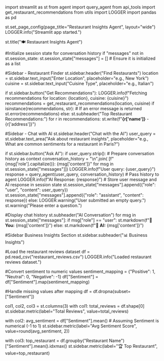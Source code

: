 import streamlit as st
from agent import query_agent
from api_tools import get_restaurant_recommendations
from utils import LOGGER
import pandas as pd

st.set_page_config(page_title="Restaurant Insights Agent", layout="wide")
LOGGER.info("Streamlit app started.")

st.title("🍽️ Restaurant Insights Agent")

#Initialize session state for conversation history
if "messages" not in st.session_state:
    st.session_state["messages"] = []  # Ensure it is initialized as a list

#Sidebar - Restaurant Finder
st.sidebar.header("Find Restaurants")
location = st.sidebar.text_input("Enter Location", placeholder="e.g., New York")
cuisine = st.sidebar.text_input("Cuisine Type", placeholder="e.g., Italian")

if st.sidebar.button("Get Recommendations"):
    LOGGER.info(f"Fetching recommendations for location: {location}, cuisine: {cuisine}")
    recommendations = get_restaurant_recommendations(location, cuisine)
    if isinstance(recommendations, str):  # If an error message is returned
        st.error(recommendations)
    else:
        st.subheader("Top Restaurant Recommendations:")
        for r in recommendations:
            st.write(f"**{r['name']}** - {r['address']}")

#Sidebar - Chat with AI
st.sidebar.header("Chat with the AI")
user_query = st.sidebar.text_area("Ask about restaurant insights", placeholder="e.g., What are common sentiments for a restaurant in Paris?")

if st.sidebar.button("Ask AI"):
    if user_query.strip():
        # Prepare conversation history as context
        conversation_history = "\n".join(
            [f"{msg['role'].capitalize()}: {msg['content']}" for msg in st.session_state["messages"]])
        LOGGER.info(f"User query: {user_query}")
        response = query_agent(user_query, conversation_history)  # Pass history to agent
        LOGGER.info(f"AI Response: {response}")
        # Store user message and AI response in session state
        st.session_state["messages"].append({"role": "user", "content": user_query})
        st.session_state["messages"].append({"role": "assistant", "content": response})
    else:
        LOGGER.warning("User submitted an empty query.")
        st.warning("Please enter a question.")

#Display chat history
st.subheader("AI Conversation")
for msg in st.session_state["messages"]:
    if msg["role"] == "user":
        st.markdown(f"👤 **You:** {msg['content']}")
    else:
        st.markdown(f"🤖 **AI:** {msg['content']}")

#Sidebar Business Insights Section
st.sidebar.subheader("📊 Business Insights")

#Load the restaurant reviews dataset
df = pd.read_csv("restaurant_reviews.csv")
LOGGER.info("Loaded restaurant reviews dataset.")

#Convert sentiment to numeric values
sentiment_mapping = {"Positive": 1, "Neutral": 0, "Negative": -1}
df["Sentiment"] = df["Sentiment"].map(sentiment_mapping)

#Handle missing values after mapping
df = df.dropna(subset=["Sentiment"])

col1, col2, col3 = st.columns(3)
with col1:
    total_reviews = df.shape[0]
    st.sidebar.metric(label="Total Reviews", value=total_reviews)

with col2:
    avg_sentiment = df["Sentiment"].mean()  # Assuming Sentiment is numerical (-1 to 1)
    st.sidebar.metric(label="Avg Sentiment Score", value=round(avg_sentiment, 2))

with col3:
    top_restaurant = df.groupby("Restaurant Name")["Sentiment"].mean().idxmax()
    st.sidebar.metric(label="🏆 Top Restaurant", value=top_restaurant)

